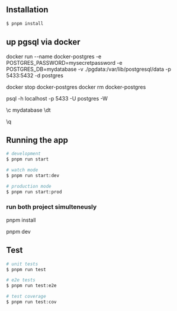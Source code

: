 ## Installation

```bash
$ pnpm install
```

## up pgsql via docker
docker run --name docker-postgres -e POSTGRES_PASSWORD=mysecretpassword -e POSTGRES_DB=mydatabase -v ./pgdata:/var/lib/postgresql/data -p 5433:5432 -d postgres

docker stop docker-postgres
docker rm docker-postgres

psql -h localhost -p 5433 -U postgres -W

\c mydatabase
\dt

\q

## Running the app

```bash
# development
$ pnpm run start

# watch mode
$ pnpm run start:dev

# production mode
$ pnpm run start:prod
```

### run both project simulteneusly
pnpm install

pnpm dev


## Test

```bash
# unit tests
$ pnpm run test

# e2e tests
$ pnpm run test:e2e

# test coverage
$ pnpm run test:cov
```
